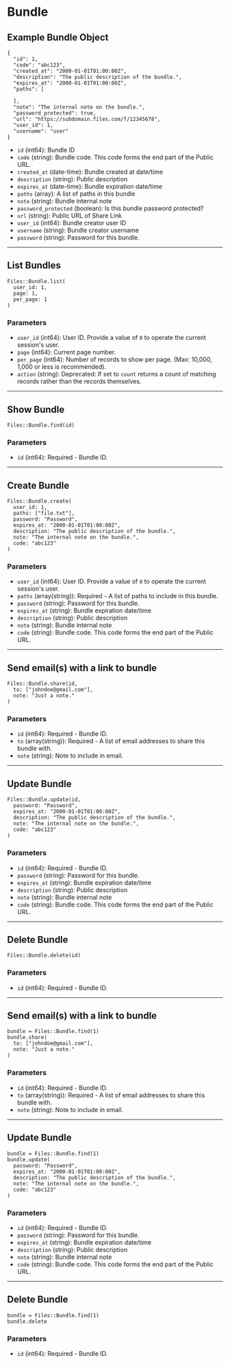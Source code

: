 # Bundle

## Example Bundle Object

```
{
  "id": 1,
  "code": "abc123",
  "created_at": "2000-01-01T01:00:00Z",
  "description": "The public description of the bundle.",
  "expires_at": "2000-01-01T01:00:00Z",
  "paths": [

  ],
  "note": "The internal note on the bundle.",
  "password_protected": true,
  "url": "https://subdomain.files.com/f/12345678",
  "user_id": 1,
  "username": "user"
}
```

* `id` (int64): Bundle ID
* `code` (string): Bundle code.  This code forms the end part of the Public URL.
* `created_at` (date-time): Bundle created at date/time
* `description` (string): Public description
* `expires_at` (date-time): Bundle expiration date/time
* `paths` (array): A list of paths in this bundle
* `note` (string): Bundle internal note
* `password_protected` (boolean): Is this bundle password protected?
* `url` (string): Public URL of Share Link
* `user_id` (int64): Bundle creator user ID
* `username` (string): Bundle creator username
* `password` (string): Password for this bundle.


---

## List Bundles

```
Files::Bundle.list(
  user_id: 1, 
  page: 1, 
  per_page: 1
)
```

### Parameters

* `user_id` (int64): User ID.  Provide a value of `0` to operate the current session's user.
* `page` (int64): Current page number.
* `per_page` (int64): Number of records to show per page.  (Max: 10,000, 1,000 or less is recommended).
* `action` (string): Deprecated: If set to `count` returns a count of matching records rather than the records themselves.


---

## Show Bundle

```
Files::Bundle.find(id)
```

### Parameters

* `id` (int64): Required - Bundle ID.


---

## Create Bundle

```
Files::Bundle.create(
  user_id: 1, 
  paths: ["file.txt"], 
  password: "Password", 
  expires_at: "2000-01-01T01:00:00Z", 
  description: "The public description of the bundle.", 
  note: "The internal note on the bundle.", 
  code: "abc123"
)
```

### Parameters

* `user_id` (int64): User ID.  Provide a value of `0` to operate the current session's user.
* `paths` (array(string)): Required - A list of paths to include in this bundle.
* `password` (string): Password for this bundle.
* `expires_at` (string): Bundle expiration date/time
* `description` (string): Public description
* `note` (string): Bundle internal note
* `code` (string): Bundle code.  This code forms the end part of the Public URL.


---

## Send email(s) with a link to bundle

```
Files::Bundle.share(id, 
  to: ["johndoe@gmail.com"], 
  note: "Just a note."
)
```

### Parameters

* `id` (int64): Required - Bundle ID.
* `to` (array(string)): Required - A list of email addresses to share this bundle with.
* `note` (string): Note to include in email.


---

## Update Bundle

```
Files::Bundle.update(id, 
  password: "Password", 
  expires_at: "2000-01-01T01:00:00Z", 
  description: "The public description of the bundle.", 
  note: "The internal note on the bundle.", 
  code: "abc123"
)
```

### Parameters

* `id` (int64): Required - Bundle ID.
* `password` (string): Password for this bundle.
* `expires_at` (string): Bundle expiration date/time
* `description` (string): Public description
* `note` (string): Bundle internal note
* `code` (string): Bundle code.  This code forms the end part of the Public URL.


---

## Delete Bundle

```
Files::Bundle.delete(id)
```

### Parameters

* `id` (int64): Required - Bundle ID.


---

## Send email(s) with a link to bundle

```
bundle = Files::Bundle.find(1)
bundle.share(
  to: ["johndoe@gmail.com"],
  note: "Just a note."
)
```

### Parameters

* `id` (int64): Required - Bundle ID.
* `to` (array(string)): Required - A list of email addresses to share this bundle with.
* `note` (string): Note to include in email.


---

## Update Bundle

```
bundle = Files::Bundle.find(1)
bundle.update(
  password: "Password",
  expires_at: "2000-01-01T01:00:00Z",
  description: "The public description of the bundle.",
  note: "The internal note on the bundle.",
  code: "abc123"
)
```

### Parameters

* `id` (int64): Required - Bundle ID.
* `password` (string): Password for this bundle.
* `expires_at` (string): Bundle expiration date/time
* `description` (string): Public description
* `note` (string): Bundle internal note
* `code` (string): Bundle code.  This code forms the end part of the Public URL.


---

## Delete Bundle

```
bundle = Files::Bundle.find(1)
bundle.delete
```

### Parameters

* `id` (int64): Required - Bundle ID.
